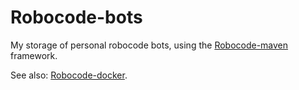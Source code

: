 # Robocode-bots

My storage of personal robocode bots, using the [Robocode-maven](https://github.com/fbcbarbosa/robocode-maven) framework.

See also: [Robocode-docker](https://github.com/fbcbarbosa/robocode-docker).
